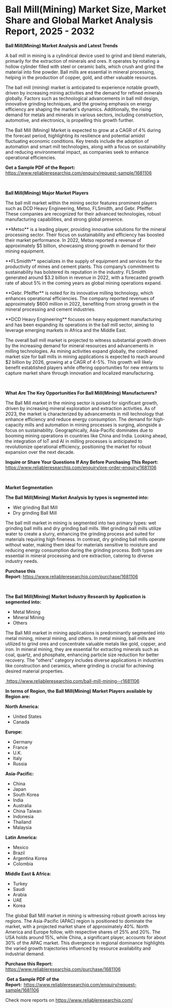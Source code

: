 <p><h1>Ball Mill(Mining) Market Size, Market Share and Global Market Analysis Report, 2025 - 2032</h1></p><p><strong>Ball Mill(Mining) Market Analysis and Latest Trends</strong></p>
<p><p>A ball mill in mining is a cylindrical device used to grind and blend materials, primarily for the extraction of minerals and ores. It operates by rotating a hollow cylinder filled with steel or ceramic balls, which crush and grind the material into fine powder. Ball mills are essential in mineral processing, helping in the production of copper, gold, and other valuable resources.</p><p>The ball mill (mining) market is anticipated to experience notable growth, driven by increasing mining activities and the demand for refined minerals globally. Factors such as technological advancements in ball mill design, innovative grinding techniques, and the growing emphasis on energy efficiency are shaping the market's dynamics. Additionally, the rising demand for metals and minerals in various sectors, including construction, automotive, and electronics, is propelling this growth further.</p><p>The Ball Mill (Mining) Market is expected to grow at a CAGR of 4% during the forecast period, highlighting its resilience and potential amidst fluctuating economic conditions. Key trends include the adoption of automation and smart mill technologies, along with a focus on sustainability and reducing environmental impact, as companies seek to enhance operational efficiencies.</p></p>
<p><strong>Get a Sample PDF of the Report:&nbsp;</strong> <a href="https://www.reliableresearchiq.com/enquiry/request-sample/1681106?utm_campaign=2732&utm_medium=2&utm_source=Github&utm_content=ia&utm_term=24032025&utm_id=ball-millmining">https://www.reliableresearchiq.com/enquiry/request-sample/1681106</a></p>
<p>&nbsp;</p>
<p><strong>Ball Mill(Mining) Major Market Players</strong></p>
<p><p>The ball mill market within the mining sector features prominent players such as DCD Heavy Engineering, Metso, FLSmidth, and Gebr. Pfeiffer. These companies are recognized for their advanced technologies, robust manufacturing capabilities, and strong global presence.</p><p>**Metso** is a leading player, providing innovative solutions for the mineral processing sector. Their focus on sustainability and efficiency has boosted their market performance. In 2022, Metso reported a revenue of approximately $5 billion, showcasing strong growth in demand for their mining equipment.</p><p>**FLSmidth** specializes in the supply of equipment and services for the productivity of mines and cement plants. This company’s commitment to sustainability has bolstered its reputation in the industry. FLSmidth generated around $3.2 billion in revenue in 2022, with a forecasted growth rate of about 5% in the coming years as global mining operations expand.</p><p>**Gebr. Pfeiffer** is noted for its innovative milling technology, which enhances operational efficiencies. The company reported revenues of approximately $600 million in 2022, benefiting from strong growth in the mineral processing and cement industries.</p><p>**DCD Heavy Engineering** focuses on heavy equipment manufacturing and has been expanding its operations in the ball mill sector, aiming to leverage emerging markets in Africa and the Middle East.</p><p>The overall ball mill market is projected to witness substantial growth driven by the increasing demand for mineral resources and advancements in milling technologies. As mining activities expand globally, the combined market size for ball mills in mining applications is expected to reach around $2 billion by 2026, growing at a CAGR of 4-5%. This growth will likely benefit established players while offering opportunities for new entrants to capture market share through innovation and localized manufacturing.</p></p>
<p>&nbsp;</p>
<p><strong>What Are The Key Opportunities For Ball Mill(Mining) Manufacturers?</strong></p>
<p><p>The Ball Mill market in the mining sector is poised for significant growth, driven by increasing mineral exploration and extraction activities. As of 2023, the market is characterized by advancements in mill technology that enhance efficiency and reduce energy consumption. The demand for high-capacity mills and automation in mining processes is surging, alongside a focus on sustainability. Geographically, Asia-Pacific dominates due to booming mining operations in countries like China and India. Looking ahead, the integration of IoT and AI in milling processes is anticipated to revolutionize operational efficiency, positioning the market for robust expansion over the next decade.</p></p>
<p><strong>Inquire or Share Your Questions If Any Before Purchasing This Report:</strong> <a href="https://www.reliableresearchiq.com/enquiry/pre-order-enquiry/1681106?utm_campaign=2732&utm_medium=2&utm_source=Github&utm_content=ia&utm_term=24032025&utm_id=ball-millmining">https://www.reliableresearchiq.com/enquiry/pre-order-enquiry/1681106</a></p>
<p>&nbsp;</p>
<p><strong>Market Segmentation</strong></p>
<p><strong>The Ball Mill(Mining) Market Analysis by types is segmented into:</strong></p>
<p><ul><li>Wet grinding Ball Mill</li><li>Dry grinding Ball Mill</li></ul></p>
<p><p>The ball mill market in mining is segmented into two primary types: wet grinding ball mills and dry grinding ball mills. Wet grinding ball mills utilize water to create a slurry, enhancing the grinding process and suited for materials requiring high fineness. In contrast, dry grinding ball mills operate without water, making them ideal for materials sensitive to moisture and reducing energy consumption during the grinding process. Both types are essential in mineral processing and ore extraction, catering to diverse industry needs.</p></p>
<p><strong>Purchase this Report:&nbsp;</strong><a href="https://www.reliableresearchiq.com/purchase/1681106?utm_campaign=2732&utm_medium=2&utm_source=Github&utm_content=ia&utm_term=24032025&utm_id=ball-millmining">https://www.reliableresearchiq.com/purchase/1681106</a></p>
<p>&nbsp;</p>
<p><strong>The Ball Mill(Mining) Market Industry Research by Application is segmented into:</strong></p>
<p><ul><li>Metal Mining</li><li>Mineral Mining</li><li>Others</li></ul></p>
<p><p>The Ball Mill market in mining applications is predominantly segmented into metal mining, mineral mining, and others. In metal mining, ball mills are utilized to grind ores and concentrate valuable metals like gold, copper, and iron. In mineral mining, they are essential for extracting minerals such as coal, quartz, and phosphate, enhancing particle size reduction for better recovery. The "others" category includes diverse applications in industries like construction and ceramics, where grinding is crucial for achieving desired material properties.</p></p>
<p><a href="https://www.reliableresearchiq.com/ball-mill-mining--r1681106?utm_campaign=2732&utm_medium=2&utm_source=Github&utm_content=ia&utm_term=24032025&utm_id=ball-millmining">&nbsp;https://www.reliableresearchiq.com/ball-mill-mining--r1681106</a></p>
<p><strong>In terms of Region, the Ball Mill(Mining) Market Players available by Region are:</strong></p>
<p>
    <p> <strong> North America: </strong>
        <ul>
            <li>United States</li>
            <li>Canada</li>
        </ul>
        </p> 
    <p> <strong> Europe: </strong>
        <ul>
            <li>Germany</li>
            <li>France</li>
            <li>U.K.</li>
            <li>Italy</li>
            <li>Russia</li>
        </ul>
        </p> 
    <p> <strong> Asia-Pacific: </strong>
        <ul>
            <li>China</li>
            <li>Japan</li>
            <li>South Korea</li>
            <li>India</li>
            <li>Australia</li>
            <li>China Taiwan</li>
            <li>Indonesia</li>
            <li>Thailand</li>
            <li>Malaysia</li>
        </ul>
        </p> 
    <p> <strong> Latin America: </strong>
        <ul>
            <li>Mexico</li>
            <li>Brazil</li>
            <li>Argentina Korea</li>
            <li>Colombia</li>
        </ul>
        </p> 
    <p> <strong> Middle East & Africa: </strong>
        <ul>
            <li>Turkey</li>
            <li>Saudi</li>
            <li>Arabia</li>
            <li>UAE</li>
            <li>Korea</li>
        </ul>
    </p>
    </p>
<p><p>The global Ball Mill market in mining is witnessing robust growth across key regions. The Asia-Pacific (APAC) region is positioned to dominate the market, with a projected market share of approximately 40%. North America and Europe follow, with respective shares of 25% and 20%. The USA holds around 15%, while China, a significant player, accounts for about 30% of the APAC market. This divergence in regional dominance highlights the varied growth trajectories influenced by resource availability and industrial demand.</p></p>
<p><strong>Purchase this Report: </strong><a href="https://www.reliableresearchiq.com/purchase/1681106?utm_campaign=2732&utm_medium=2&utm_source=Github&utm_content=ia&utm_term=24032025&utm_id=ball-millmining">https://www.reliableresearchiq.com/purchase/1681106</a></p>
<p>&nbsp;<strong>Get a Sample PDF of the Report:&nbsp;&nbsp;</strong><a href="https://www.reliableresearchiq.com/enquiry/request-sample/1681106?utm_campaign=2732&utm_medium=2&utm_source=Github&utm_content=ia&utm_term=24032025&utm_id=ball-millmining">https://www.reliableresearchiq.com/enquiry/request-sample/1681106</a></p>
<p><strong></strong></p>
<p>Check more reports on <a href="https://www.reliableresearchiq.com/?utm_campaign=2732&utm_medium=2&utm_source=Github&utm_content=ia&utm_term=24032025&utm_id=ball-millmining">https://www.reliableresearchiq.com/</a></p>